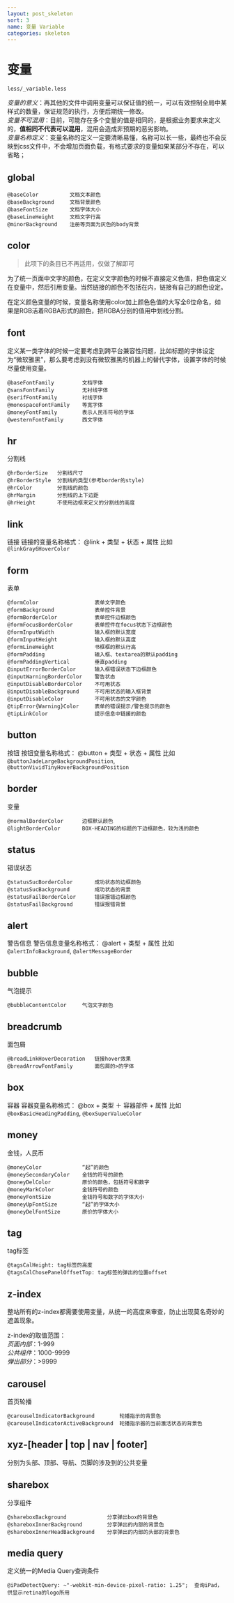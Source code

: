 ```yaml
---
layout: post_skeleton
sort: 3
name: 变量 Variable
categories: skeleton
---
```


# 变量

	less/_variable.less

_变量的意义_：再其他的文件中调用变量可以保证值的统一，可以有效控制全局中某样式的数量，保证规范的执行，方便后期统一修改。  
_变量不可混用_：目前，可能存在多个变量的值是相同的，是根据业务要求来定义的，**值相同不代表可以混用**，混用会造成非预期的恶劣影响。  
_变量名称定义_：变量名称的定义一定要清晰易懂，名称可以长一些，最终也不会反映到css文件中，不会增加页面负载，有格式要求的变量如果某部分不存在，可以省略；  


## global

	@baseColor          文档文本颜色
	@baseBackground     文档背景颜色
	@baseFontSize       文档字体大小
	@baseLineHeight     文档文字行高
	@minorBackground    注册等页面为灰色的body背景


## color
> 此项下的条目已不再适用，仅做了解即可

为了统一页面中文字的颜色，在定义文字颜色的时候不直接定义色值，把色值定义在变量中，然后引用变量。当然链接的颜色不包括在内，链接有自己的颜色设定。

在定义颜色变量的时候，变量名称使用color加上颜色色值的大写全6位命名，如果是RGB活着RGBA形式的颜色，把RGBA分别的值用中划线分割。


## font
定义某一类字体的时候一定要考虑到跨平台兼容性问题，比如标题的字体设定为“微软雅黑”，那么要考虑到没有微软雅黑的机器上的替代字体，设置字体的时候尽量使用变量。
	
	@baseFontFamily         文档字体
	@sansFontFamily         无衬线字体
	@serifFontFamily        衬线字体
	@monospaceFontFamily    等宽字体
	@moneyFontFamily        表示人民币符号的字体
	@westernFontFamily      西文字体


## hr
分割线

	@hrBorderSize   分割线尺寸
	@hrBorderStyle  分割线的类型(参考border的style)
	@hrColor        分割线的颜色
	@hrMargin       分割线的上下边距
	@hrHeight       不使用边框来定义的分割线的高度


## link
链接
链接的变量名称格式： @link + 类型 + 状态 + 属性
比如`@linkGray6HoverColor`


## form
表单

	@formColor                  表单文字颜色
	@formBackground             表单控件背景
	@formBorderColor            表单控件边框颜色
	@formFocusBorderColor       表单控件在focus状态下边框颜色
	@formInputWidth             输入框的默认宽度
	@formInputHeight            输入框的默认高度
	@formLineHeight             书框框的默认行高
	@formPadding                输入框、textarea的默认padding
	@formPaddingVertical        垂直padding
	@inputErrorBorderColor      输入框错误状态下边框颜色
	@inputWarningBorderColor    警告状态
	@inputDisableBorderColor    不可用状态
	@inputDisableBackground     不可用状态的输入框背景
	@inputDisableColor          不可用状态的文字颜色
	@tipError{Warning}Color     表单的错误提示/警告提示的颜色
	@tipLinkColor               提示信息中链接的颜色


## button
按钮
按钮变量名称格式： @button + 类型 + 状态 + 属性
比如`@buttonJadeLargeBackgroundPosition`, `@buttonVividTinyHoverBackgroundPosition`


## border
变量

	@normalBorderColor      边框默认颜色
	@lightBorderColor       BOX-HEADING的标题的下边框颜色，较为浅的颜色


## status 
错误状态

	@statusSucBorderColor       成功状态的边框颜色
	@statusSucBackground        成功状态的背景
	@statusFailBorderColor      错误报错边框颜色
	@statusFailBackground       错误报错背景


## alert
警告信息
警告信息变量名称格式： @alert + 类型 + 属性
比如`@alertInfoBackground`, `@alertMessageBorder`


## bubble
气泡提示

	@bubbleContentColor     气泡文字颜色


## breadcrumb
面包屑

	@breadLinkHoverDecoration   链接hover效果
	@breadArrowFontFamily       面包屑的>的字体


## box
容器
容器变量名称格式： @box + 类型 ＋ 容器部件 + 属性
比如`@boxBasicHeadingPadding`, `@boxSuperValueColor`


## money
金钱，人民币

	@moneyColor             “起”的颜色
	@moneySecondaryColor    金钱的符号的颜色
	@moneyDelColor          原价的颜色，包括符号和数字
	@moneyMarkColor         金钱符号的颜色
	@moneyFontSize          金钱符号和数字的字体大小
	@moneyUpFontSize        “起”的字体大小
	@moneyDelFontSize       原价的字体大小


## tag
tag标签

	@tagsCalHeight: tag标签的高度
	@tagsCalChosePanelOffsetTop: tag标签的弹出的位置offset


## z-index
整站所有的z-index都需要使用变量，从统一的高度来审查，防止出现莫名奇妙的遮盖现象。

z-index的取值范围：  
_页面内部_：1-999  
_公共组件_：1000-9999  
_弹出部分_：>9999  


## carousel
首页轮播

	@carouselIndicatorBackground        轮播指示的背景色
	@carouselIndicatorActiveBackground  轮播指示器的当前激活状态的背景色


## xyz-[header | top | nav | footer]
分别为头部、顶部、导航、页脚的涉及到的公共变量


## sharebox
分享组件

	@shareboxBackground             分享弹出box的背景色
	@shareboxInnerBackground        分享弹出的内部的背景色
	@shareboxInnerHeadBackground    分享弹出的内部的头部的背景色


## media query
定义统一的Media Query查询条件
	
	@iPadDetectQuery: ~"-webkit-min-device-pixel-ratio: 1.25";  查询iPad，供显示retina的logo所用 
